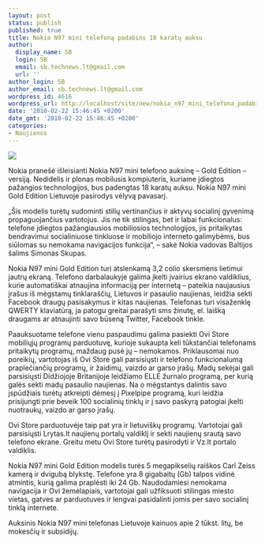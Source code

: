 ```yaml
---
layout: post
status: publish
published: true
title: Nokia N97 mini telefoną padabins 18 karatų auksu
author:
  display_name: SB
  login: SB
  email: sb.technews.lt@gmail.com
  url: ''
author_login: SB
author_email: sb.technews.lt@gmail.com
wordpress_id: 4616
wordpress_url: http://localhost/site/new/nokia_n97_mini_telefona_padabins_18_karatu_auksu_/
date: '2010-02-22 15:46:45 +0200'
date_gmt: '2010-02-22 15:46:45 +0200'
categories:
- Naujienos
---
```

<div class="imgright"><img src="http://t3.gstatic.com/images?q=tbn:DvYz23IJyDiGHM:http://www.emobilus.lt/media/catalog/product/cache/1/image/5e06319eda06f020e43594a9c230972d/n/o/nokia_n97mini_garne1t.jpg"  /></div>
<p>Nokia pranešė išleisianti Nokia N97 mini telefono auksinę – Gold Edition – versiją. Nedidelis ir plonas mobilusis kompiuteris, kuriame įdiegtos pažangios technologijos, bus padengtas 18 karatų auksu. Nokia N97 mini Gold Edition Lietuvoje pasirodys vėlyvą pavasarį.  </p>
<p>„Šis modelis turėtų sudominti stilių vertinančius ir aktyvų socialinį gyvenimą propaguojančius vartotojus. Jis ne tik stilingas, bet ir labai funkcionalus:  telefone įdiegtos pažangiausios mobiliosios technologijos, jis pritaikytas bendravimui socialiniuose tinkluose ir mobiliojo interneto galimybėms, bus siūlomas su nemokama navigacijos funkcija“, – sakė Nokia vadovas Baltijos šalims Simonas Skupas.  </p>
<p>Nokia N97 mini Gold Edition turi atslenkamą 3,2 colio skersmens lietimui jautrų ekraną. Telefono darbalaukyje galima įkelti įvairius ekrano valdiklius, kurie automatiškai atnaujina informaciją per internetą – pateikia naujausius įrašus iš mėgstamų tinklaraščių, Lietuvos ir pasaulio naujienas, leidžia sekti Facebook draugų pasisakymus ir kitas naujienas. Telefonas turi visaženklę QWERTY klaviatūrą, ja patogu greitai parašyti sms žinutę, el. laišką draugams ar atnaujinti savo būseną Twitter, Facebook tinkle. </p>
<p>Paauksuotame telefone vienu paspaudimu galima pasiekti Ovi Store mobiliųjų programų parduotuvę, kurioje sukaupta keli tūkstančiai telefonams pritaikytų programų, maždaug pusė jų – nemokamos. Priklausomai nuo poreikių, vartotojas iš Ovi Store gali parsisiųsti ir telefono funkcionalumą praplečiančių programų, ir žaidimų, vaizdo ar garso įrašų. Madų sekėjai gali parsisiųsti Didžiojoje Britanijoje leidžiamo ELLE žurnalo programą, per kurią galės sekti madų pasaulio naujienas. Na o mėgstantys dalintis savo įspūdžiais turėtų atkreipti dėmesį į Pixelpipe programą, kuri leidžia prisijungti prie beveik 100 socialinių tinklų ir į savo paskyrą patogiai įkelti nuotraukų, vaizdo ar garso įrašų.  </p>
<p>Ovi Store parduotuvėje taip pat yra ir lietuviškų programų. Vartotojai gali parsisiųsti Lrytas.lt naujienų portalų valdiklį ir sekti naujienų srautą savo telefono ekrane. Greitu metu Ovi Store turėtų pasirodyti ir Vz.lt portalo valdiklis. </p>
<p>Nokia N97 mini Gold Edition modelis turės 5 megapikselių raiškos Carl Zeiss kamerą ir dvigubą blykstę. Telefone yra 8 gigabaitų (Gb) talpos vidinė atmintis, kurią galima praplėsti iki 24 Gb. Naudodamiesi nemokama navigacija ir Ovi žemėlapiais, vartotojai gali užfiksuoti stilingas miesto vietas, gatves ar parduotuves ir lengvai pasidalinti jomis per savo socialinį tinklą internete.  </p>
<p>Auksinis Nokia N97 mini  telefonas Lietuvoje kainuos apie 2 tūkst. litų, be mokesčių ir subsidijų.</p>
